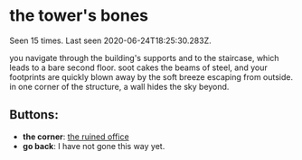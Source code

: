 # the tower's bones

Seen 15 times. Last seen 2020-06-24T18:25:30.283Z.

you navigate through the building's supports and to the staircase, which leads to a bare second floor. soot cakes the beams of steel, and your footprints are quickly blown away by the soft breeze escaping from outside. in one corner of the structure, a wall hides the sky beyond.

## Buttons:

- **the corner**: [the ruined office](the-ruined-office-Nnkh4ub.md)
- **go back**: I have not gone this way yet.